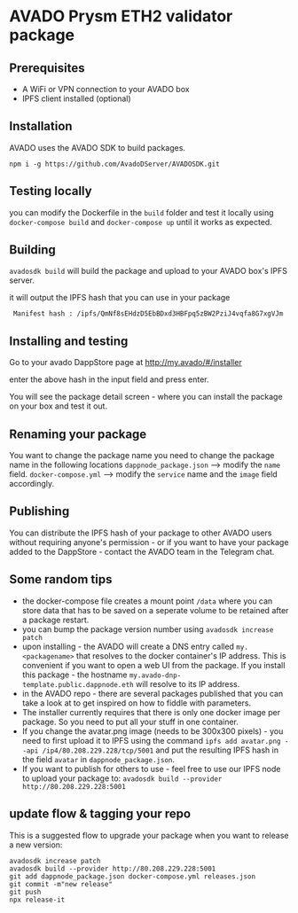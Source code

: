 # AVADO Prysm ETH2 validator package

## Prerequisites
 
 - A WiFi or VPN connection to your AVADO box 
 - IPFS client installed (optional)

## Installation

AVADO uses the AVADO SDK to build packages.

`npm i -g https://github.com/AvadoDServer/AVADOSDK.git`

## Testing locally

you can modify the Dockerfile in the `build` folder and test it locally using `docker-compose build` and `docker-compose up` until it works as expected.

## Building

`avadosdk build` will build the package and upload to your AVADO box's IPFS server.

it will output the IPFS hash that you can use in your package

` Manifest hash : /ipfs/QmNf8sEHdzD5EbBDxd3HBFpq5zBW2PziJ4vqfa8G7xgVJm`

## Installing and testing 

Go to your avado DappStore page at http://my.avado/#/installer

enter the above hash in the input field and press enter.

You will see the package detail screen - where you can install the package on your box and test it out.

## Renaming your package

You want to change the package name you need to change the package name in the following locations
`dappnode_package.json` --> modify the `name` field.
`docker-compose.yml` --> modify the `service` name and the `image` field accordingly.

## Publishing

You can distribute the IPFS hash of your package to other AVADO users without requiring anyone's permission - or if you want to have your package added to the DappStore - contact the AVADO team in the Telegram chat.

## Some random tips

- the docker-compose file creates a mount point `/data` where you can store data that has to be saved on a seperate volume to be retained after a package restart.
- you can bump the package version number using `avadosdk increase patch`
- upon installing - the AVADO will create a DNS entry called `my.<packagename>` that resolves to the docker container's IP address. This is convenient if you want to open a web UI from the package. If you install this package - the hostname `my.avado-dnp-template.public.dappnode.eth` will resolve to its IP address.
- in the AVADO repo - there are several packages published that you can take a look at to get inspired on how to fiddle with parameters.
- The installer currently requires that there is only one docker image per package. So you need to put all your stuff in one container.
- If you change the avatar.png image (needs to be 300x300 pixels) - you need to first upload it to IPFS using the command `ipfs add avatar.png --api /ip4/80.208.229.228/tcp/5001` and put the resulting IPFS hash in the field `avatar` in `dappnode_package.json`.
- If you want to publish for others to use - feel free to use our IPFS node to upload your package to: `avadosdk build --provider http://80.208.229.228:5001`


## update flow & tagging your repo

This is a suggested flow to upgrade your package when you want to release a new version:

```
avadosdk increase patch
avadosdk build --provider http://80.208.229.228:5001
git add dappnode_package.json docker-compose.yml releases.json
git commit -m"new release"
git push
npx release-it
```












